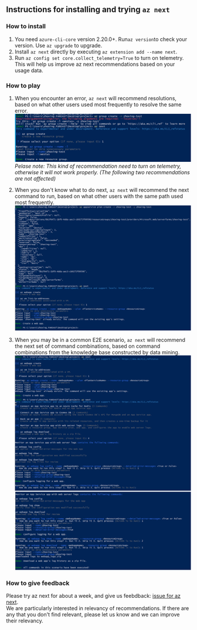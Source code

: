 ## Instructions for installing and trying `az next`

### How to install

1. You need `azure-cli-core` version 2.20.0+. Run`az version`to check your version. Use `az upgrade` to upgrade.
2. Install `az next` directly by executing `az extension add --name next`.
3. Run `az config set core.collect_telemetry=True` to turn on telemetry. This will help us improve az next recommendations based on your usage data.

### How to play

1. When you encounter an error, `az next` will recommend resolutions, based on what other users used most frequently to resolve the same error. <br/>
![avatar](https://github.com/zhoxing-ms/image/blob/master/Screenshot%202021-01-06%20223136.png)
*Pelase note: This kind of recommendation need to turn on telemetry, otherwise it will not work properly. (The following two recommendations are not affected)*

2. When you don't know what to do next, `az next` will recommend the next command to run, based on what other users with the same path used most frequently.
![avatar](https://github.com/zhoxing-ms/image/blob/master/Screenshot%202021-01-06%20223705.png)

3. When you may be in a common E2E scenario, `az next` will recommend the next set of command combinations, based on command combinations from the knowledge base constructed by data mining.
![avatar](https://github.com/zhoxing-ms/image/blob/master/Screenshot%202021-01-06%20223800.png)
![avatar](https://github.com/zhoxing-ms/image/blob/master/Screenshot%202021-01-06%20223923.png)

### How to give feedback
Please try az next for about a week, and give us feebdback: [issue for az next](https://github.com/hackathon-cli-recommendation/cli-recommendation/issues). <br/>
We are particularly interested in relevancy of recommendations. If there are any that you don't find relevant, please let us know and we can improve their relevancy.
